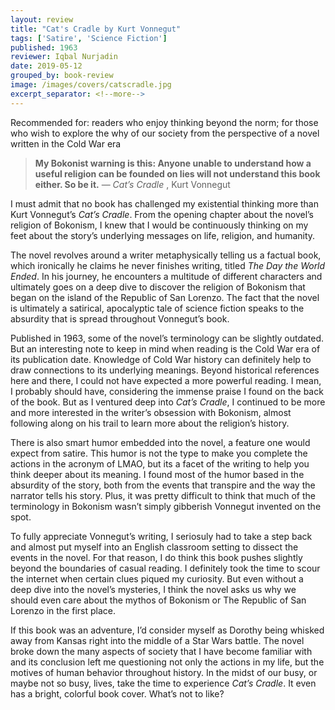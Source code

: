 ```yaml
---
layout: review
title: "Cat's Cradle by Kurt Vonnegut"
tags: ['Satire', 'Science Fiction']
published: 1963
reviewer: Iqbal Nurjadin
date: 2019-05-12
grouped_by: book-review
image: /images/covers/catscradle.jpg
excerpt_separator: <!--more-->
---
```


Recommended for: readers who enjoy thinking beyond the norm; for those who wish to explore the why of our society from the perspective of a novel written in the Cold War era
<!--more-->

> **My Bokonist warning is this:
> Anyone unable to understand how a useful religion can be founded on lies will not understand this book either.
> So be it.**
> — _Cat’s Cradle_ , Kurt Vonnegut

I must admit that no book has challenged my existential thinking more than Kurt Vonnegut’s _Cat’s Cradle_. From the opening chapter about the novel’s religion of Bokonism, I knew that I would be continuously thinking on my feet about the story’s underlying messages on life, religion, and humanity.

The novel revolves around a writer metaphysically telling us a factual book, which ironically he claims he never finishes writing, titled _The Day the World Ended_. In his journey, he encounters a multitude of different characters and ultimately goes on a deep dive to discover the religion of Bokonism that began on the island of the Republic of San Lorenzo. The fact that the novel is ultimately a satirical, apocalyptic tale of science fiction speaks to the absurdity that is spread throughout Vonnegut’s book.

Published in 1963, some of the novel’s terminology can be slightly outdated. But an interesting note to keep in mind when reading is the Cold War era of its publication date. Knowledge of Cold War history can definitely help to draw connections to its underlying meanings. Beyond historical references here and there, I could not have expected a more powerful reading. I mean, I probably should have, considering the immense praise I found on the back of the book. But as I ventured deep into _Cat’s Cradle_, I continued to be more and more interested in the writer’s obsession with Bokonism, almost following along on his trail to learn more about the religion’s history.

There is also smart humor embedded into the novel, a feature one would expect from satire. This humor is not the type to make you complete the actions in the acronym of LMAO, but its a facet of the writing to help you think deeper about its meaning. I found most of the humor based in the absurdity of the story, both from the events that transpire and the way the narrator tells his story. Plus, it was pretty difficult to think that much of the terminology in Bokonism wasn’t simply gibberish Vonnegut invented on the spot.

To fully appreciate Vonnegut’s writing, I seriosuly had to take a step back and almost put myself into an English classroom setting to dissect the events in the novel. For that reason, I do think this book pushes slightly beyond the boundaries of casual reading. I definitely took the time to scour the internet when certain clues piqued my curiosity. But even without a deep dive into the novel’s mysteries, I think the novel asks us why we should even care about the mythos of Bokonism or The Republic of San Lorenzo in the first place.

If this book was an adventure, I’d consider myself as Dorothy being whisked away from Kansas right into the middle of a Star Wars battle. The novel broke down the many aspects of society that I have become familiar with and its conclusion left me questioning not only the actions in my life, but the motives of human behavior throughout history. In the midst of our busy, or maybe not so busy, lives, take the time to experience _Cat’s Cradle_. It even has a bright, colorful book cover. What’s not to like?
